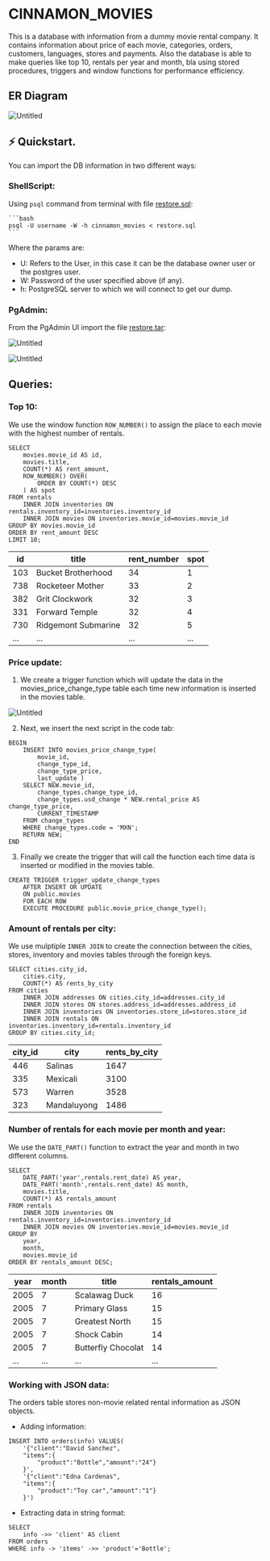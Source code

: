 # CINNAMON_MOVIES
This is a database with information from a dummy movie rental company. It contains information about price of each movie, categories, orders, customers, languages, stores and payments. Also the database is able to make queries like top 10, rentals per year and month, bla using stored procedures, triggers and window functions for performance efficiency.

## ER Diagram
![Untitled](images/DIAGRAM.png)

## **⚡️ Quickstart.**
You can import the DB information in two different ways:

### ShellScript:
Using `psql` command from terminal with file [restore.sql](backup/restore.sql):
    
    ```bash
    psql -U username -W -h cinnamon_movies < restore.sql
    ```
Where the params are:
- U: Refers to the User, in this case it can be the database owner user or the postgres user.
- W: Password of the user specified above (if any).
- h: PostgreSQL server to which we will connect to get our dump.

### PgAdmin: 
From the PgAdmin UI import the file [restore.tar](backup/restore.tar):
    
![Untitled](images/Untitled.png)
    
![Untitled](images/Untitled%201.png)

## Queries:

### Top 10:
We use the window function `ROW_NUMBER()` to assign the place to each movie with the highest number of rentals.
```postgresql
SELECT
    movies.movie_id AS id,
    movies.title,
    COUNT(*) AS rent_amount,
    ROW_NUMBER() OVER(
        ORDER BY COUNT(*) DESC
    ) AS spot
FROM rentals
    INNER JOIN inventories ON rentals.inventory_id=inventories.inventory_id
    INNER JOIN movies ON inventories.movie_id=movies.movie_id
GROUP BY movies.movie_id
ORDER BY rent_amount DESC
LIMIT 10;
```
|id |title                        |rent_number|spot                                         |
|---|-----------------------------|-----------|---------------------------------------------|
|103|Bucket Brotherhood           |34         |1                                            |
|738|Rocketeer Mother             |33         |2                                            |
|382|Grit Clockwork               |32         |3                                            |
|331|Forward Temple               |32         |4                                            |
|730|Ridgemont Submarine          |32         |5                                            |
|...|...               |...         |...                                            |

### Price update:
1. We create a trigger function which will update the data in the movies_price_change_type table each time new information is inserted in the movies table.

![Untitled](images/Untitled%202.png)

2. Next, we insert the next script in the code tab:
```postgresql
BEGIN
	INSERT INTO movies_price_change_type(
        movie_id,
        change_type_id,
        change_type_price,
        last_update )
	SELECT NEW.movie_id,
		change_types.change_type_id,
		change_types.usd_change * NEW.rental_price AS change_type_price,
		CURRENT_TIMESTAMP
	FROM change_types
	WHERE change_types.code = 'MXN';
	RETURN NEW;
END
```
3. Finally we create the trigger that will call the function each time data is inserted or modified in the movies table.
```postgresql
CREATE TRIGGER trigger_update_change_types
    AFTER INSERT OR UPDATE
    ON public.movies
    FOR EACH ROW
    EXECUTE PROCEDURE public.movie_price_change_type();
```

### Amount of rentals per city:
We use mulptiple `INNER JOIN` to create the connection between the cities, stores, inventory and movies tables through the foreign keys.
```postgresql
SELECT cities.city_id,
    cities.city,
    COUNT(*) AS rents_by_city
FROM cities
    INNER JOIN addresses ON cities.city_id=addresses.city_id
    INNER JOIN stores ON stores.address_id=addresses.address_id
    INNER JOIN inventories ON inventories.store_id=stores.store_id
    INNER JOIN rentals ON inventories.inventory_id=rentals.inventory_id
GROUP BY cities.city_id;
```
|city_id|city                         |rents_by_city|
|-------|-----------------------------|-------------|
|446    |Salinas                      |1647         |
|335    |Mexicali                     |3100         |
|573    |Warren                       |3528         |
|323    |Mandaluyong                  |1486         |

### Number of rentals for each movie per month and year:
We use the `DATE_PART()` function to extract the year and month in two different columns.
```postgresql
SELECT 
    DATE_PART('year',rentals.rent_date) AS year,
    DATE_PART('month',rentals.rent_date) AS month,
    movies.title,
    COUNT(*) AS rentals_amount
FROM rentals
    INNER JOIN inventories ON rentals.inventory_id=inventories.inventory_id
    INNER JOIN movies ON inventories.movie_id=movies.movie_id
GROUP BY
    year,
    month,
    movies.movie_id
ORDER BY rentals_amount DESC;
```
|year|month                    |title |rentals_amount|
|--------|-----------------------------|------|--------------|
|2005    |7                            |Scalawag Duck|16            |
|2005    |7                            |Primary Glass|15            |
|2005    |7                            |Greatest North|15            |
|2005    |7                            |Shock Cabin|14            |
|2005    |7                            |Butterfly Chocolat|14            |
|...    |...                            |...|...           |

### Working with JSON data:
The orders table stores non-movie related rental information as JSON objects.
- Adding information:
```postgresql
INSERT INTO orders(info) VALUES(
    '{"client":"David Sanchez",
    "items":{
        "product":"Bottle","amount":"24"}
    }',
    '{"client":"Edna Cardenas",
    "items":{
        "product":"Toy car","amount":"1"}
    }')
```
- Extracting data in string format:
```postgresql
SELECT
    info ->> 'client' AS client
FROM orders
WHERE info -> 'items' ->> 'product'='Bottle';    
```